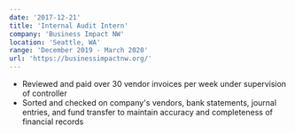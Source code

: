 ```yaml
---
date: '2017-12-21'
title: 'Internal Audit Intern'
company: 'Business Impact NW'
location: 'Seattle, WA'
range: 'December 2019 - March 2020'
url: 'https://businessimpactnw.org/'
---
```


- Reviewed and paid over 30 vendor invoices per week under supervision of controller
- Sorted and checked on company's vendors, bank statements, journal entries, and fund transfer to maintain accuracy and completeness of financial records
